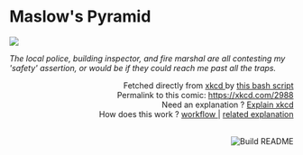# <b>Maslow's Pyramid</b>

[![](https://imgs.xkcd.com/comics/maslows_pyramid.png)](https://xkcd.com/2988)

<i>The local police, building inspector, and fire marshal are all contesting my &#39;safety&#39; assertion, or would be if they could reach me past all the traps.</i>

<div align="right">
  Fetched directly from
  <a href="https://xkcd.com">
    xkcd
  </a>
  by
  <a href="https://github.com/Vanille-N/Vanille-N/blob/master/fetch">
    this bash script
  </a>
</div>
<div align="right">
  Permalink to this comic:
  <a href="https://xkcd.com/2988">
    https://xkcd.com/2988
  </a>
</div>
<div align="right">
  Need an explanation ?
  <a href="https://www.explainxkcd.com/wiki/index.php/2988">
    Explain xkcd
  </a>
</div>
<div align="right">
  How does this work ?
  <a href="https://github.com/Vanille-N/Vanille-N/blob/master/.github/workflows/build.yml">
    workflow
  </a>
  |
  <a href="https://simonwillison.net/2020/Jul/10/self-updating-profile-readme/">
    related explanation
  </a>
</div><br>

<a href="https://github.com/Vanille-N/Vanille-N/actions"><img src="https://github.com/Vanille-N/Vanille-N/workflows/Build%20README/badge.svg" align="right" alt="Build README"></a>
